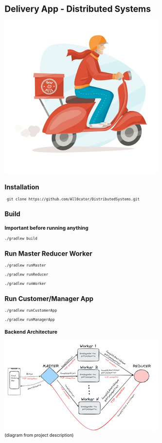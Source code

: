 # Delivery App - Distributed Systems



![alt text](src/main/resources/DeliveryImage.png)

## **Installation**

```
 git clone https://github.com/All0cator/DistributedSystems.git
```

## **Build**
### **Important before running anything**
```
./gradlew build
```

## **Run Master Reducer Worker**
```
./gradlew runMaster
```
```
./gradlew runReducer
```
```
./gradlew runWorker
```

## **Run Customer/Manager App**
```
./gradlew runCustomerApp
```
```
./gradlew runManagerApp
```

### Backend Architecture

![alt text](src/main/resources/BackendArchitecture.png)
(diagram from project description)
